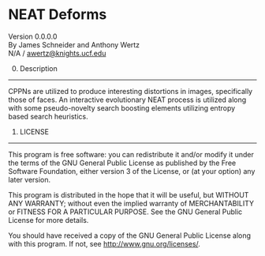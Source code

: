 NEAT Deforms
==============================================================================

Version 0.0.0.0  
By James Schneider and Anthony Wertz  
N/A / awertz@knights.ucf.edu  

0. Description
------------------------------------------------------------------------------

CPPNs are utilized to produce interesting distortions in images, specifically
those of faces. An interactive evolutionary NEAT process is utilized along
with some pseudo-novelty search boosting elements utilizing entropy based
search heuristics.

1. LICENSE
------------------------------------------------------------------------------

This program is free software: you can redistribute it and/or modify it under
the terms of the GNU General Public License as published by the Free Software
Foundation, either version 3 of the License, or (at your option) any later
version.

This program is distributed in the hope that it will be useful, but WITHOUT
ANY WARRANTY; without even the implied warranty of MERCHANTABILITY or FITNESS
FOR A PARTICULAR PURPOSE.  See the GNU General Public License for more
details.

You should have received a copy of the GNU General Public License along with
this program.  If not, see <http://www.gnu.org/licenses/>.
